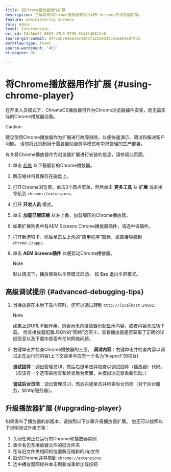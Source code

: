 ```yaml
---
title: 将Chrome播放器用作扩展
description: 了解如何将Chrome播放器安装为AEM Screens的浏览器扩展。
feature: Administering Screens
role: Admin
level: Intermediate
exl-id: 53d5bd81-0853-47b0-9798-01d8fd5612e6
source-git-commit: df41a8794683e241b6f12b58d39c01e069187435
workflow-type: tm+mt
source-wordcount: '453'
ht-degree: 0%

---
```


# 将Chrome播放器用作扩展 {#using-chrome-player}

在开发人员模式下，ChromeOS播放器可作为Chrome浏览器插件安装，而无需实际的Chrome播放器设备。

>[!CAUTION]
>
> 建议使用Chrome播放器作为扩展进行故障排除，以便快速演示、调试和解决客户问题。 请勿将此机制用于需要自助服务亭模式和中央管理的生产部署。

有关将Chrome播放器作为浏览器扩展进行安装的信息，请参阅此页面。

1. 单击 [此处](https://download.macromedia.com/screens/) 以下载最新的Chrome播放器。

1. 解压缩并将其保存在磁盘上。

1. 打开Chrome浏览器，单击3个圆点菜单，然后单击 **更多工具** 从 **扩展** 或直接导航到 `chrome://extensions`.

1. 打开 **开发人员** 模式。

1. 单击 **加载已解压缩** 从左上角，加载解压的Chrome播放器。

1. 如果扩展列表中有AEM Screens Chrome播放器插件，请选中该插件。

1. 打开新选项卡，然后单击左上角的“应用程序”图标，或直接导航到 `chrome://apps`.

1. 单击 **AEM Screens插件** 以便启动Chrome播放器。

   >[!NOTE]
   >
   > 默认情况下，播放器将以全屏模式启动。 按 **Esc** 退出全屏模式。


## 高级调试提示 {#advanced-debugging-tips}

1. 当播放器在本地下载内容时，您可以通过转到 `http://localhost:24502`.

   >[!NOTE]
   >
   > 如果上述URL不起作用，则表示未向播放器分配显示内容，或者内容未成功下载。 检查播放器配置JSON的“网络”选项卡，查看播放器是否获取了正确的详细信息以及下载中是否有任何网络问题。

1. 右键单击并检查Chrome播放器的三层。
   **调试内容**：右键单击并检查内容以调试正在运行的内容(上下文菜单中应有一个名为“Inspect”的项目)

   **调试固件**：调出管理员UI，然后右键单击并检查以调试固件（播放器）代码。 （应该有一个选项来检查和检查后台页面，并模拟浏览器重新启动。）

   **调试后台页面**：调出管理员UI，然后右键单击并检查后台页面（对于后台服务，如http服务器）。

## 升级播放器扩展 {#upgrading-player}

如果发布了播放器的新版本，请按照以下步骤升级播放器扩展。 您还可以按照以下说明测试升级方案：

1. 关闭任何正在运行的Chrome和播放器实例
1. 重命名包含播放器文件的旧文件夹
1. 在与旧文件夹相同的位置解压缩新的zip文件
1. 启动Chrome并导航到 `chrome://extensions`
1. 选中播放器图标并单击刷新或重新加载按钮
